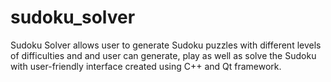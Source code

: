 # sudoku_solver
Sudoku Solver allows user to generate Sudoku puzzles with different levels of difficulties and and user can generate, play as well as solve the Sudoku with user-friendly interface created using C++ and Qt framework.

